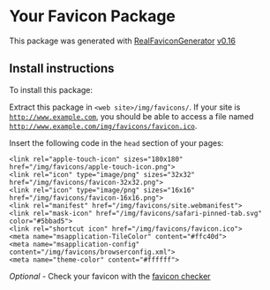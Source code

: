 # Your Favicon Package

This package was generated with [RealFaviconGenerator](https://realfavicongenerator.net/) [v0.16](https://realfavicongenerator.net/change_log#v0.16)

## Install instructions

To install this package:

Extract this package in <code>&lt;web site&gt;/img/favicons/</code>. If your site is <code>http://www.example.com</code>, you should be able to access a file named <code>http://www.example.com/img/favicons/favicon.ico</code>.

Insert the following code in the `head` section of your pages:

    <link rel="apple-touch-icon" sizes="180x180" href="/img/favicons/apple-touch-icon.png">
    <link rel="icon" type="image/png" sizes="32x32" href="/img/favicons/favicon-32x32.png">
    <link rel="icon" type="image/png" sizes="16x16" href="/img/favicons/favicon-16x16.png">
    <link rel="manifest" href="/img/favicons/site.webmanifest">
    <link rel="mask-icon" href="/img/favicons/safari-pinned-tab.svg" color="#5bbad5">
    <link rel="shortcut icon" href="/img/favicons/favicon.ico">
    <meta name="msapplication-TileColor" content="#ffc40d">
    <meta name="msapplication-config" content="/img/favicons/browserconfig.xml">
    <meta name="theme-color" content="#ffffff">

*Optional* - Check your favicon with the [favicon checker](https://realfavicongenerator.net/favicon_checker)